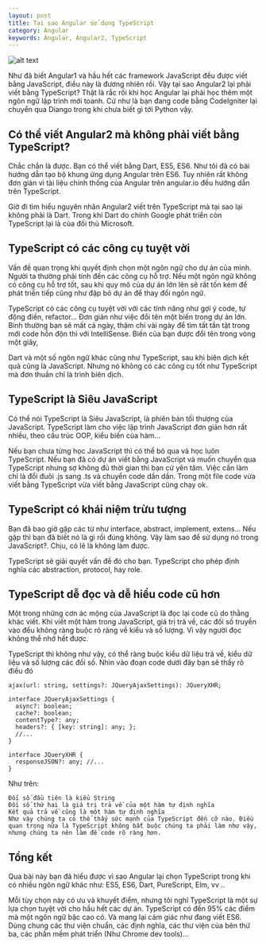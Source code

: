 ```yaml
---
layout: post
title: Tại sao Angular sử dụng TypeScript
category: Angular
keywords: Angular, Angular2, TypeScript
---
```


![alt text](https://1.bp.blogspot.com/-R9CjK-QcVYQ/WEG3XQ00-2I/AAAAAAAABiA/j2ux7ozqw0Aj7eHERa_8V8CxWczhKjqXQCLcB/s320/tai%2Bsao%2Bangular%2Bchon%2Btypescript.png "Tại sao Angular sử dụng TypeScript")

Như đã biết Angular1 và hầu hết các framework JavaScript đều được viết bằng JavaScript, điều này là đương nhiên rồi. Vậy tại sao Angular2 lại phải viết bằng TypeScript? Thật là rắc rối khi học Angular lại phải học thêm một ngôn ngữ lập trình mới toanh. Cứ như là bạn đang code bằng CodeIgniter lại chuyển qua Diango trong khi chưa biết gì tới Python vậy.

## Có thể viết Angular2 mà không phải viết bằng TypeScript?

Chắc chắn là được. Bạn có thể viết bằng Dart, ES5, ES6. Như tôi đã có bài hướng dẫn tạo bộ khung ứng dụng Angular trên ES6. Tuy nhiên rất không đơn giản vì tài liệu chính thống của Angular trên angular.io đều hướng dẫn trên TypeScript.

Giờ đi tìm hiểu nguyên nhân Angular2 viết trên TypeScript mà tại sao lại không phải là Dart. Trong khi Dart do chính Google phát triển còn TypeScript lại là của đối thủ Microsoft.

## TypeScript có các công cụ tuyệt vời

Vấn đề quan trọng khi quyết định chọn một ngôn ngữ cho dự án của mình. Người ta thường phải tính đến các công cụ hỗ trợ. Nếu một ngôn ngữ không có công cụ hỗ trợ tốt, sau khi quy mô của dự án lớn lên sẽ rất tốn kém để phát triển tiếp cũng như đập bỏ dự án để thay đổi ngôn ngữ.

TypeScript có các công cụ tuyệt vời với các tính năng như gợi ý code, tự động điền, refactor... Đơn giản như việc đổi tên một biến trong dự án lớn. Bình thường bạn sẽ mất cả ngày, thậm chí vài ngày để tìm tất tần tật trong mới code hỗn độn thì với IntelliSense. Biến của bạn được đổi tên trong vòng một giây,

Dart và một số ngôn ngữ khác cũng như TypeScript, sau khi biên dịch kết quả cũng là JavaScript. Nhưng nó không có các công cụ tốt như TypeScript mà đơn thuần chỉ là trình biên dịch.

## TypeScript là Siêu JavaScript

Có thể nói TypeScript là Siêu JavaScript, là phiên bản tối thượng của JavaScript. TypeScript làm cho việc lập trình JavaScript đơn giản hơn rất nhiều, theo cấu trúc OOP, kiểu biến của hàm...

Nếu bạn chưa từng học JavaScript thì có thể bỏ qua và học luôn TypeScript. Nếu bạn đã có dự án viết bằng JavaScript và muốn chuyển qua TypeScript nhưng sợ không đủ thời gian thì bạn cứ yên tâm. Việc cần làm chỉ là đổi đuôi .js sang .ts và chuyển code dần dần. Trong một file code vừa viết bằng TypeScript vừa viết bằng JavaScript cũng chạy ok.

## TypeScript có khái niệm trừu tượng

Bạn đã bao giờ gặp các từ như interface, abstract, implement, extens... Nếu gặp thì bạn đã biết nó là gì rồi đúng không. Vậy làm sao để sử dụng nó trong JavaScript?. Chịu, có lẽ là không làm được.

TypeScript sẽ giải quyết vấn đề đó cho bạn. TypeScript cho phép định nghĩa các abstraction, protocol, hay role.

## TypeScript dễ đọc và dễ hiểu code cũ hơn

Một trong những cơn ác mộng của JavaScript là đọc lại code cũ do thằng khác viết. Khi viết một hàm trong JavaScript, giá trị trả về, các đối số truyền vào đều không ràng buộc rõ ràng về kiểu và số lượng. Vì vậy người đọc không thể nhớ hết được.

TypeScript thì không như vậy, có thể ràng buộc kiểu dữ liệu trả về, kiểu dữ liệu và số lượng các đối số. Nhìn vào đoạn code dưới đây bạn sẽ thấy rõ điều đó

```
ajax(url: string, settings?: JQueryAjaxSettings): JQueryXHR; 

interface JQueryAjaxSettings { 
  async?: boolean; 
  cache?: boolean; 
  contentType?: any; 
  headers?: { [key: string]: any; }; 
  //... 
} 

interface JQueryXHR { 
  responseJSON?: any; //... 
}
```

Như trên:

	Đối số đầu tiên là kiểu String
	Đối số thứ hai là giá trị trả về của một hàm tự định nghĩa
	Kết quả trả về cũng là một hàm tự định nghĩa
	Như vậy chúng ta có thể thấy sức mạnh của TypeScript đến cỡ nào. Điều quan trọng nữa là TypeScript không bắt buộc chúng ta phải làm như vậy, nhưng chúng ta nên làm để code rõ ràng hơn.

## Tổng kết
Qua bài này bạn đã hiểu được vì sao Angular lại chọn TypeScript trong khi có nhiều ngôn ngữ khác như: ES5, ES6, Dart, PureScript, Elm, vv .. 

Mỗi tùy chọn này có ưu và khuyết điểm, nhưng tôi nghĩ TypeScript là một sự lựa chọn tuyệt vời cho hầu hết các dự án. TypeScript có đến 95% các điểm mà một ngôn ngữ bậc cao có. Và mang lại cảm giác như đang viết ES6. Dùng chung các thư viện chuẩn, các định nghĩa, các thư viện của bên thứ ba, các phần mềm phát triển (Như Chrome dev tools)... 